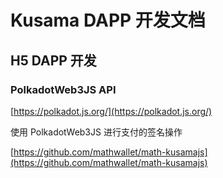 # Kusama DAPP 开发文档

## H5 DAPP 开发

### PolkadotWeb3JS API

[https://polkadot.js.org/](https://polkadot.js.org/)

使用 PolkadotWeb3JS 进行支付的签名操作

[https://github.com/mathwallet/math-kusamajs](https://github.com/mathwallet/math-kusamajs)
